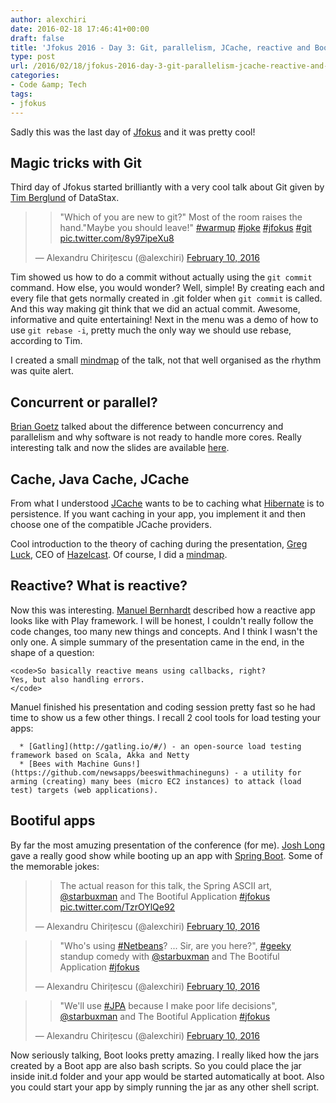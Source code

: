 ```yaml
---
author: alexchiri
date: 2016-02-18 17:46:41+00:00
draft: false
title: 'Jfokus 2016 - Day 3: Git, parallelism, JCache, reactive and Boot'
type: post
url: /2016/02/18/jfokus-2016-day-3-git-parallelism-jcache-reactive-and-boot/
categories:
- Code &amp; Tech
tags:
- jfokus
---
```


Sadly this was the last day of [Jfokus](http://jfokus.se) and it was pretty cool!


## Magic tricks with Git


Third day of Jfokus started brilliantly with a very cool talk about Git given by [Tim Berglund](https://twitter.com/tlberglund) of DataStax.


<blockquote>

> 
> "Which of you are new to git?" Most of the room raises the hand."Maybe you should leave!" [#warmup](https://twitter.com/hashtag/warmup?src=hash) [#joke](https://twitter.com/hashtag/joke?src=hash) [#jfokus](https://twitter.com/hashtag/jfokus?src=hash) [#git](https://twitter.com/hashtag/git?src=hash) [pic.twitter.com/8y97ipeXu8](https://t.co/8y97ipeXu8)
> 
> 
— Alexandru Chirițescu (@alexchiri) [February 10, 2016](https://twitter.com/alexchiri/status/697330579931586560)</blockquote>


Tim showed us how to do a commit without actually using the `git commit` command. How else, you would wonder? Well, simple! By creating each and every file that gets normally created in .git folder when `git commit` is called. And this way making git think that we did an actual commit. Awesome, informative and quite entertaining! Next in the menu was a demo of how to use `git rebase -i`, pretty much the only way we should use rebase, according to Tim.

I created a small [mindmap](https://mm.tt/649051925?t=ZlKaosKk8d) of the talk, not that well organised as the rhythm was quite alert.


## Concurrent or parallel?


[Brian Goetz](https://twitter.com/BrianGoetz) talked about the difference between concurrency and parallelism and why software is not ready to handle more cores. Really interesting talk and now the slides are available [here](http://www.jfokus.se/jfokus16/preso/ConcurrentToParallel.pdf).


## Cache, Java Cache, JCache


From what I understood [JCache](https://www.jcp.org/en/jsr/detail?id=107) wants to be to caching what [Hibernate](http://hibernate.org/orm/) is to persistence. If you want caching in your app, you implement it and then choose one of the compatible JCache providers.

Cool introduction to the theory of caching during the presentation, [Greg Luck](https://twitter.com/gregrluck), CEO of [Hazelcast](http://hazelcast.org). Of course, I did a [mindmap](https://www.mindmeister.com/649112869?t=1Oj4iSg2uK).


## Reactive? What is reactive?


Now this was interesting. [Manuel Bernhardt](https://twitter.com/elmanu) described how a reactive app looks like with Play framework. I will be honest, I couldn't really follow the code changes, too many new things and concepts. And I think I wasn't the only one. A simple summary of the presentation came in the end, in the shape of a question:

    
    <code>So basically reactive means using callbacks, right?
    Yes, but also handling errors. 
    </code>


Manuel finished his presentation and coding session pretty fast so he had time to show us a few other things. I recall 2 cool tools for load testing your apps:



 	  * [Gatling](http://gatling.io/#/) - an open-source load testing framework based on Scala, Akka and Netty
 	  * [Bees with Machine Guns!](https://github.com/newsapps/beeswithmachineguns) - a utility for arming (creating) many bees (micro EC2 instances) to attack (load test) targets (web applications).



## Bootiful apps


By far the most amuzing presentation of the conference (for me). [Josh Long](https://twitter.com/starbuxman) gave a really good show while booting up an app with [Spring Boot](http://projects.spring.io/spring-boot/). Some of the memorable jokes:


<blockquote>

> 
> The actual reason for this talk, the Spring ASCII art, [@starbuxman](https://twitter.com/starbuxman) and The Bootiful Application [#jfokus](https://twitter.com/hashtag/jfokus?src=hash) [pic.twitter.com/TzrOYlQe92](https://t.co/TzrOYlQe92)
> 
> 
— Alexandru Chirițescu (@alexchiri) [February 10, 2016](https://twitter.com/alexchiri/status/697412108573667328)</blockquote>




<blockquote>

> 
> "Who's using [#Netbeans](https://twitter.com/hashtag/Netbeans?src=hash)? ... Sir, are you here?", [#geeky](https://twitter.com/hashtag/geeky?src=hash) standup comedy with [@starbuxman](https://twitter.com/starbuxman) and The Bootiful Application [#jfokus](https://twitter.com/hashtag/jfokus?src=hash)
> 
> 
— Alexandru Chirițescu (@alexchiri) [February 10, 2016](https://twitter.com/alexchiri/status/697408504529887232)</blockquote>




<blockquote>

> 
> "We'll use [#JPA](https://twitter.com/hashtag/JPA?src=hash) because I make poor life decisions", [@starbuxman](https://twitter.com/starbuxman) and The Bootiful Application [#jfokus](https://twitter.com/hashtag/jfokus?src=hash)
> 
> 
— Alexandru Chirițescu (@alexchiri) [February 10, 2016](https://twitter.com/alexchiri/status/697407447452016640)</blockquote>


Now seriously talking, Boot looks pretty amazing. I really liked how the jars created by a Boot app are also bash scripts. So you could place the jar inside init.d folder and your app would be started automatically at boot. Also you could start your app by simply running the jar as any other shell script.
